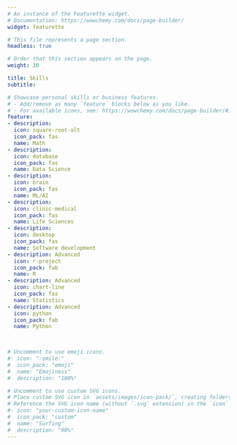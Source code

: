 ```yaml
---
# An instance of the Featurette widget.
# Documentation: https://wowchemy.com/docs/page-builder/
widget: featurette

# This file represents a page section.
headless: true

# Order that this section appears on the page.
weight: 30

title: Skills
subtitle:

# Showcase personal skills or business features.
# - Add/remove as many `feature` blocks below as you like.
# - For available icons, see: https://wowchemy.com/docs/page-builder/#icons
feature:
- description: 
  icon: square-root-alt
  icon_pack: fas
  name: Math
- description: 
  icon: database
  icon_pack: fas
  name: Data Science
- description: 
  icon: brain
  icon_pack: fas
  name: ML/AI
- description: 
  icon: clinic-medical
  icon_pack: fas
  name: Life Sciences
- description: 
  icon: desktop
  icon_pack: fas
  name: Software development
- description: Advanced
  icon: r-project
  icon_pack: fab
  name: R
- description: Advanced
  icon: chart-line
  icon_pack: fas
  name: Statistics
- description: Advanced
  icon: python
  icon_pack: fab
  name: Python


  
# Uncomment to use emoji icons.
#- icon: ":smile:"
#  icon_pack: "emoji"
#  name: "Emojiness"
#  description: "100%"  

# Uncomment to use custom SVG icons.
# Place custom SVG icon in `assets/images/icon-pack/`, creating folders if necessary.
# Reference the SVG icon name (without `.svg` extension) in the `icon` field.
#- icon: "your-custom-icon-name"
#  icon_pack: "custom"
#  name: "Surfing"
#  description: "90%"
---
```

